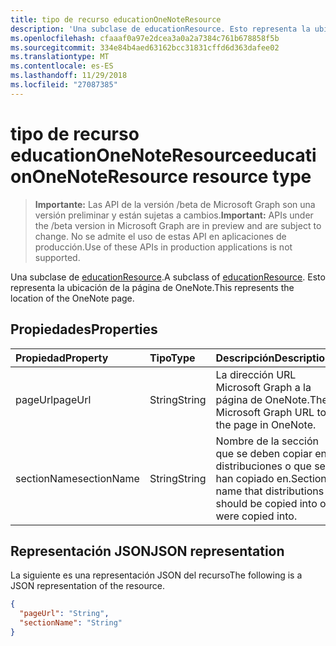 ```yaml
---
title: tipo de recurso educationOneNoteResource
description: 'Una subclase de educationResource. Esto representa la ubicación de la página de OneNote.  '
ms.openlocfilehash: cfaaaf0a97e2dcea3a0a2a7384c761b678858f5b
ms.sourcegitcommit: 334e84b4aed63162bcc31831cffd6d363dafee02
ms.translationtype: MT
ms.contentlocale: es-ES
ms.lasthandoff: 11/29/2018
ms.locfileid: "27087385"
---
```

# <a name="educationonenoteresource-resource-type"></a><span data-ttu-id="99471-104">tipo de recurso educationOneNoteResource</span><span class="sxs-lookup"><span data-stu-id="99471-104">educationOneNoteResource resource type</span></span>

> <span data-ttu-id="99471-105">**Importante:** Las API de la versión /beta de Microsoft Graph son una versión preliminar y están sujetas a cambios.</span><span class="sxs-lookup"><span data-stu-id="99471-105">**Important:** APIs under the /beta version in Microsoft Graph are in preview and are subject to change.</span></span> <span data-ttu-id="99471-106">No se admite el uso de estas API en aplicaciones de producción.</span><span class="sxs-lookup"><span data-stu-id="99471-106">Use of these APIs in production applications is not supported.</span></span>

<span data-ttu-id="99471-107">Una subclase de [educationResource](educationresource.md).</span><span class="sxs-lookup"><span data-stu-id="99471-107">A subclass of [educationResource](educationresource.md).</span></span> <span data-ttu-id="99471-108">Esto representa la ubicación de la página de OneNote.</span><span class="sxs-lookup"><span data-stu-id="99471-108">This represents the location of the OneNote page.</span></span>  

## <a name="properties"></a><span data-ttu-id="99471-109">Propiedades</span><span class="sxs-lookup"><span data-stu-id="99471-109">Properties</span></span>
| <span data-ttu-id="99471-110">Propiedad</span><span class="sxs-lookup"><span data-stu-id="99471-110">Property</span></span>     | <span data-ttu-id="99471-111">Tipo</span><span class="sxs-lookup"><span data-stu-id="99471-111">Type</span></span>   |<span data-ttu-id="99471-112">Descripción</span><span class="sxs-lookup"><span data-stu-id="99471-112">Description</span></span>|
|:---------------|:--------|:----------|
|<span data-ttu-id="99471-113">pageUrl</span><span class="sxs-lookup"><span data-stu-id="99471-113">pageUrl</span></span>|<span data-ttu-id="99471-114">String</span><span class="sxs-lookup"><span data-stu-id="99471-114">String</span></span>|<span data-ttu-id="99471-115">La dirección URL Microsoft Graph a la página de OneNote.</span><span class="sxs-lookup"><span data-stu-id="99471-115">The Microsoft Graph URL to the page in OneNote.</span></span>|
|<span data-ttu-id="99471-116">sectionName</span><span class="sxs-lookup"><span data-stu-id="99471-116">sectionName</span></span>|<span data-ttu-id="99471-117">String</span><span class="sxs-lookup"><span data-stu-id="99471-117">String</span></span>|<span data-ttu-id="99471-118">Nombre de la sección que se deben copiar en distribuciones o que se han copiado en.</span><span class="sxs-lookup"><span data-stu-id="99471-118">Section name that distributions should be copied into or were copied into.</span></span>|

## <a name="json-representation"></a><span data-ttu-id="99471-119">Representación JSON</span><span class="sxs-lookup"><span data-stu-id="99471-119">JSON representation</span></span>

<span data-ttu-id="99471-120">La siguiente es una representación JSON del recurso</span><span class="sxs-lookup"><span data-stu-id="99471-120">The following is a JSON representation of the resource.</span></span>

<!-- {
  "blockType": "resource",
  "optionalProperties": [

  ],
  "@odata.type": "microsoft.graph.educationOneNoteResource"
}-->

```json
{
  "pageUrl": "String",
  "sectionName": "String"
}

```

<!-- uuid: 8fcb5dbc-d5aa-4681-8e31-b001d5168d79
2015-10-25 14:57:30 UTC -->
<!-- {
  "type": "#page.annotation",
  "description": "educationOneNoteResource resource",
  "keywords": "",
  "section": "documentation",
  "tocPath": ""
}-->
